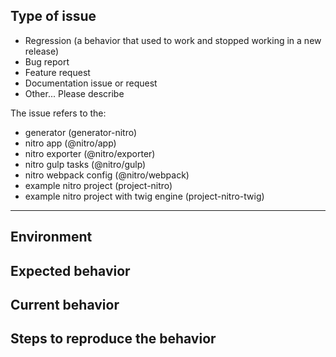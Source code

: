 <!--
Thanks for taking the time to submit an issue
Before creating an issue please make sure you are using:

* the latest version of generator-nitro
* use the search feature to ensure that the issue hasn't been reported before.
-->

## Type of issue

<!-- Choose the right options and remove others -->

* Regression (a behavior that used to work and stopped working in a new release)
* Bug report
* Feature request
* Documentation issue or request
* Other... Please describe

The issue refers to the:

* generator (generator-nitro)
* nitro app (@nitro/app)
* nitro exporter (@nitro/exporter)
* nitro gulp tasks (@nitro/gulp)
* nitro webpack config (@nitro/webpack)
* example nitro project (project-nitro)
* example nitro project with twig engine (project-nitro-twig)

<!-- Please delete the rest of the template if it's not a bug report -->

----

## Environment

<!--
Tell us which operating system you are using, as well as which versions of Node.js, 
npm you are using and give us some information about your dev dependencies. 
Run the following in your project root to get it quickly:

```
node -e "var os=require('os');console.log('Node.js ' + process.version + '\n' + os.platform() + ' ' + os.release())"
npm --version
node -p "require('./package.json').devDependencies" | grep nitro
```
-->

## Expected behavior

<!-- Description over here -->

## Current behavior

<!-- Description over here -->

## Steps to reproduce the behavior

<!-- Description over here -->
